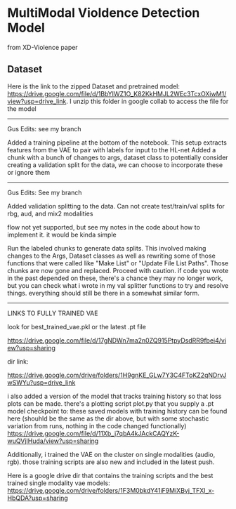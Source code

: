 # MultiModal Violdence Detection Model 
from XD-Violence paper

## Dataset

Here is the link to the zipped Dataset and pretrained model: https://drive.google.com/file/d/1BbYIWZ1O_K82KkHMJL2WEc3TcxOXiwM1/view?usp=drive_link.
I unzip this folder in google collab to access the file for the model

*****************************
Gus Edits: see my branch

Added a training pipeline at the bottom of the notebook. This setup extracts features from the VAE to pair with labels for input to the HL-net
Added a chunk with a bunch of changes to args, dataset class to potentially consider creating a validation split for the data, we can choose to incorporate these or ignore them

*****************************
Gus Edits: See my branch

Added validation splitting to the data. Can not create test/train/val splits for rbg, aud, and mix2 modalities

flow not yet supported, but see my notes in the code about how to implement it. it would be kinda simple

Run the labeled chunks to generate data splits. This involved making changes to the Args, Dataset classes as well as rewriting some of those functions that were called like "Make List" or "Update File List Paths". Those chunks are now gone and replaced. Proceed with caution. if code you wrote in the past depended on these, there's a chance they may no longer work, but you can check what i wrote in my val splitter functions to try and resolve things. everything should still be there in a somewhat similar form.



******************************
LINKS TO FULLY TRAINED VAE

look for best_trained_vae.pkl or the latest .pt file

https://drive.google.com/file/d/17gNDWn7ma2n0ZQ915PtpyDsdRR9fbei4/view?usp=sharing

dir link:

https://drive.google.com/drive/folders/1H9gnKE_GLw7Y3C4FToKZ2qNDrvJwSWYu?usp=drive_link

i also added a version of the model that tracks training history so that loss plots can be made. there's a plotting script plot.py that you supply a .pt model checkpoint to:
these saved models with training history can be found here (shouhld be the same as the dir above, but with some stochastic variation from runs, nothing in the code changed functionally)
https://drive.google.com/file/d/11Xb_j7qbA4kJAckCAQYzK-wuQVjIHuda/view?usp=sharing

Additionally, i trained the VAE on the cluster on single modalities (audio, rgb). those training scripts are also new and included in the latest push.

Here is a google drive dir that contains the training scripts and the best trained single modality vae models: 
https://drive.google.com/drive/folders/1F3M0bkdY41iF9MiXBvj_TFXI_x-HbQDA?usp=sharing

